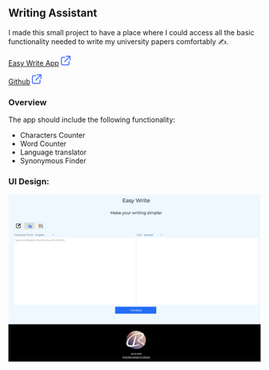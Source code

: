 ## Writing Assistant

I made this small project to have a place where I could access all the basic functionality needed to write my university papers comfortably ✍️.

[Easy Write App](https://danielratmiroff.github.io/writingassistant.github.io//) ![Visit App](https://raw.githubusercontent.com/Danielratmiroff/myblog/master/images/linkicon.svg)

[Github](https://github.com/Danielratmiroff/writingassistant.github.io) ![Github](https://raw.githubusercontent.com/Danielratmiroff/myblog/master/images/linkicon.svg)

### Overview

The app should include the following functionality:

- Characters Counter
- Word Counter
- Language translator
- Synonymous Finder

### UI Design:

![Screenshot](https://raw.githubusercontent.com/Danielratmiroff/myblog/master/images/writer/easywrite.jpg)
